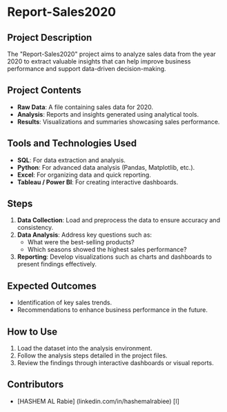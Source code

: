 
# Report-Sales2020  

## Project Description  
The "Report-Sales2020" project aims to analyze sales data from the year 2020 to extract valuable insights that can help improve business performance and support data-driven decision-making.  

## Project Contents  
- **Raw Data**: A file containing sales data for 2020.  
- **Analysis**: Reports and insights generated using analytical tools.  
- **Results**: Visualizations and summaries showcasing sales performance.  

## Tools and Technologies Used  
- **SQL**: For data extraction and analysis.  
- **Python**: For advanced data analysis (Pandas, Matplotlib, etc.).  
- **Excel**: For organizing data and quick reporting.  
- **Tableau / Power BI**: For creating interactive dashboards.  

## Steps  
1. **Data Collection**: Load and preprocess the data to ensure accuracy and consistency.  
2. **Data Analysis**: Address key questions such as:
   - What were the best-selling products?
   - Which seasons showed the highest sales performance?  
3. **Reporting**: Develop visualizations such as charts and dashboards to present findings effectively.  

## Expected Outcomes  
- Identification of key sales trends.  
- Recommendations to enhance business performance in the future.  

## How to Use  
1. Load the dataset into the analysis environment.  
2. Follow the analysis steps detailed in the project files.  
3. Review the findings through interactive dashboards or visual reports.  

## Contributors  
- [HASHEM AL Rabie]  (linkedin.com/in/hashemalrabiee)
[ا]
